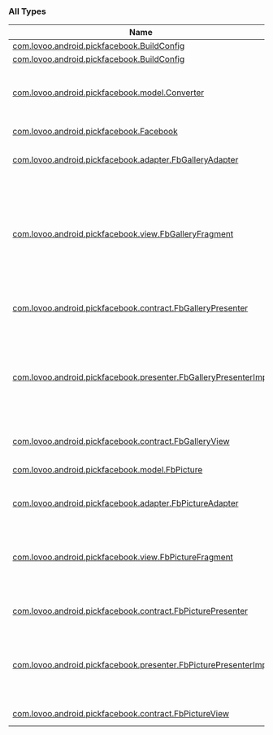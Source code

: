 

### All Types

| Name | Summary |
|---|---|
| [com.lovoo.android.pickfacebook.BuildConfig](../com.lovoo.android.pickfacebook/-build-config/index.md) |  |
| [com.lovoo.android.pickfacebook.BuildConfig](../com.lovoo.android.pickfacebook/-build-config/index.md) |  |
| [com.lovoo.android.pickfacebook.model.Converter](../com.lovoo.android.pickfacebook.model/-converter/index.md) | Collection of methods to convert Facebook Response data to own Data Models. |
| [com.lovoo.android.pickfacebook.Facebook](../com.lovoo.android.pickfacebook/-facebook/index.md) | Implementation of the Facebook SDK. |
| [com.lovoo.android.pickfacebook.adapter.FbGalleryAdapter](../com.lovoo.android.pickfacebook.adapter/-fb-gallery-adapter/index.md) | RecyclerView Adapter to present [Gallery](#)s. |
| [com.lovoo.android.pickfacebook.view.FbGalleryFragment](../com.lovoo.android.pickfacebook.view/-fb-gallery-fragment/index.md) | Fragment that offers a predefined solution to load and present Facebook [Gallery](#) and there containing pictures. It also request the Facebook user-photos Permission. |
| [com.lovoo.android.pickfacebook.contract.FbGalleryPresenter](../com.lovoo.android.pickfacebook.contract/-fb-gallery-presenter/index.md) | Contract to implement for Presenter. |
| [com.lovoo.android.pickfacebook.presenter.FbGalleryPresenterImpl](../com.lovoo.android.pickfacebook.presenter/-fb-gallery-presenter-impl/index.md) | Implementation of [FbGalleryPresenter](../com.lovoo.android.pickfacebook.contract/-fb-gallery-presenter/index.md) for Fragments to load Facebook galleries. Don't forget to forward these events: onAttach() onCreate() onDestroy() |
| [com.lovoo.android.pickfacebook.contract.FbGalleryView](../com.lovoo.android.pickfacebook.contract/-fb-gallery-view/index.md) | Contract to implement for UI. |
| [com.lovoo.android.pickfacebook.model.FbPicture](../com.lovoo.android.pickfacebook.model/-fb-picture/index.md) | Model class that represents Facebook Picture. |
| [com.lovoo.android.pickfacebook.adapter.FbPictureAdapter](../com.lovoo.android.pickfacebook.adapter/-fb-picture-adapter/index.md) | RecyclerView Adapter to present [FbPicture](../com.lovoo.android.pickfacebook.model/-fb-picture/index.md)s. |
| [com.lovoo.android.pickfacebook.view.FbPictureFragment](../com.lovoo.android.pickfacebook.view/-fb-picture-fragment/index.md) | Fragment that offers a predefined solution to load and present Facebook pictures from a certain [Gallery](#). |
| [com.lovoo.android.pickfacebook.contract.FbPicturePresenter](../com.lovoo.android.pickfacebook.contract/-fb-picture-presenter/index.md) | Contract to implement for Presenter. |
| [com.lovoo.android.pickfacebook.presenter.FbPicturePresenterImpl](../com.lovoo.android.pickfacebook.presenter/-fb-picture-presenter-impl/index.md) | Implementation of [FbPicturePresenter](../com.lovoo.android.pickfacebook.contract/-fb-picture-presenter/index.md) to load the pictures from Facebook. Don't forget to forward onDestroy(). |
| [com.lovoo.android.pickfacebook.contract.FbPictureView](../com.lovoo.android.pickfacebook.contract/-fb-picture-view/index.md) | Contract to implement for UI. |
